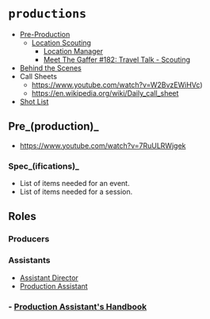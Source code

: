 # `productions`

  - [Pre-Production](https://en.wikipedia.org/wiki/Pre-production)
    - [Location Scouting](https://en.wikipedia.org/wiki/Location_scouting)
      - [Location Manager](https://en.wikipedia.org/wiki/Location_manager)
      - [Meet The Gaffer #182: Travel Talk - Scouting](https://www.youtube.com/watch?v=iBHLNfmPM_Q)
  - [Behind the Scenes](https://youtu.be/6r3g3jdlFgw)
  - Call Sheets
      - https://www.youtube.com/watch?v=W2BvzEWiHVc)
      - https://en.wikipedia.org/wiki/Daily_call_sheet
  - [Shot List]()


## Pre_(production)_

  - https://www.youtube.com/watch?v=7RuULRWjgek


### Spec_(ifications)_

  - List of items needed for an event.
  - List of items needed for a session.


## Roles


### Producers


### Assistants
  - [Assistant Director](https://en.wikipedia.org/wiki/Assistant_director)
  - [Production Assistant](https://en.wikipedia.org/wiki/Production_assistant)

###  - [Production Assistant's Handbook](./PAPH.pdf)
